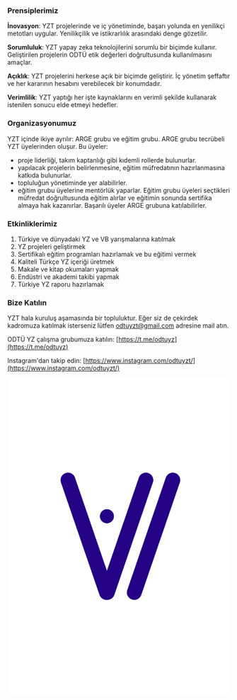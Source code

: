 <link rel="apple-touch-icon" sizes="180x180" href="/apple-touch-icon.png">
<link rel="icon" type="image/png" sizes="32x32" href="/favicon-32x32.png">
<link rel="icon" type="image/png" sizes="16x16" href="/favicon-16x16.png">

### Prensiplerimiz

**İnovasyon**: YZT projelerinde ve iç yönetiminde,  başarı yolunda en yenilikçi metotları uygular. Yenilikçilik ve istikrarlılık arasındaki denge gözetilir.

**Sorumluluk**: YZT yapay zeka teknolojilerini sorumlu bir biçimde kullanır. Geliştirilen projelerin ODTÜ etik değerleri doğrultusunda kullanılmasını amaçlar.

**Açıklık**: YZT projelerini herkese açık bir biçimde geliştirir. İç yönetim şeffaftır ve her kararının hesabını verebilecek bir konumdadır.

**Verimlilik**: YZT yaptığı her işte kaynaklarını en verimli şekilde kullanarak istenilen sonucu elde etmeyi hedefler. 

### Organizasyonumuz

YZT içinde ikiye ayrılır: ARGE grubu ve eğitim grubu.
ARGE grubu tecrübeli YZT üyelerinden oluşur. Bu üyeler:
- proje liderliği, takım kaptanlığı gibi kıdemli rollerde bulunurlar. 
- yapılacak projelerin belirlenmesine, eğitim müfredatının hazırlanmasına katkıda bulunurlar.
- topluluğun yönetiminde yer alabilirler.
- eğitim grubu üyelerine mentörlük yaparlar.
Eğitim grubu üyeleri seçtikleri müfredat doğrultusunda eğitim alırlar ve eğitimin sonunda sertifika almaya hak kazanırlar. Başarılı üyeler ARGE grubuna katılabilirler.

### Etkinliklerimiz

1. Türkiye ve dünyadaki YZ ve VB yarışmalarına katılmak
2. YZ projeleri geliştirmek
3. Sertifikalı eğitim programları hazırlamak ve bu eğitimi vermek
4. Kaliteli Türkçe YZ içeriği üretmek
5. Makale ve kitap okumaları yapmak
6. Endüstri ve akademi takibi yapmak 
7. Türkiye YZ raporu hazırlamak

### Bize Katılın

YZT hala kuruluş aşamasında bir topluluktur. Eğer siz de çekirdek kadromuza katılmak isterseniz lütfen odtuyzt@gmail.com adresine mail atın.

ODTÜ YZ çalışma grubumuza katılın: [https://t.me/odtuyz](https://t.me/odtuyz)

Instagram'dan takip edin: [https://www.instagram.com/odtuyzt/](https://www.instagram.com/odtuyzt/)

![](\logo.png)




